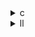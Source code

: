 <details><summary>c</summary>

---

##  **ベース：`mvt.c`**

```c
for (i) for (j) x1[i] += A[i][j] * y_1[j];
for (i) for (j) x2[i] += A[j][i] * y_2[j];
```

* `x1`, `x2` は **行列-ベクトル積および転置積**
*  `#pragma scop` 対応 → PolyBench解析に適した形式
*  OpenMP 無し
*  SIMD/ループアンローリング無し
*  二重ループの基本構造

---

##  `opt_1.c` の違い【OpenMP導入】

*  `#pragma omp parallel for private(j)` により外側 `i` ループを並列化
*  内部ループ（`j`）はそのまま → SIMD指示なし
*  ループアンローリング無し
*  `#pragma scop` は削除

>  **opt\_1** = スレッドによる並列性導入（OpenMP入門レベル）

---

##  `opt_2.c` の違い【OpenMP + 手動ループ展開】

*  `#pragma omp parallel for` に加え
*  `j` ループを **+4単位で手動アンローリング**

```c
for (j = 0; j < _PB_N; j+=4) {
  sum1 += A[i][j]   * y_1[j];
  sum1 += A[i][j+1] * y_1[j+1];
  ...
}
```

*  `#pragma omp simd` なし（SIMD命令化はコンパイラ任せ）

>  **opt\_2** = 演算密度向上を目的としたループ展開による**キャッシュと命令効率最適化**

---

##  `opt_3.c` の違い【opt\_2と同等：ループ展開 + OpenMP】

*  `#pragma omp parallel for private(j) schedule(static)`
*  `j+=4` で同様にアンローリング
*  処理構造、順序、展開内容は `opt_2` と**ほぼ一致**
*  SIMD指示なし

>  **opt\_3** = `opt_2` と同一構造（異なるのは `schedule` スケジューリング）

---

##  最適化差分まとめ表

| 特徴                            | `mvt.c` | `opt_1.c`        | `opt_2.c`        | `opt_3.c`                         |
| ----------------------------- | ------- | ---------------- | ---------------- | --------------------------------- |
| OpenMP 並列化（外側ループ）             | ❌       | ✅ `parallel for` | ✅ `parallel for` | ✅ `parallel for schedule(static)` |
| SIMD指示 (`omp simd`, `vector`) | ❌       | ❌                | ❌                | ❌                                 |
| ループアンローリング（手動）                | ❌       | ❌                | ✅ `j+=4` 明示展開    | ✅ 同上                              |
| PolyBench `#pragma scop`      | ✅       | ❌                | ❌                | ❌                                 |
| 実装目的                          | 基本形     | 並列導入             | 並列 + 演算密度改善      | 並列 + スケジューリング明示（opt\_2同等）         |

---

##  結論

* **opt\_1**：並列導入のスタート地点。最小限の OpenMP 適用
* **opt\_2**：演算ループを展開して **キャッシュ・命令効率向上**
* **opt\_3**：opt\_2 に近く、スケジューリング指定による安定化狙い

---

</details>

<details><summary>ll</summary>

---

##  **base.ll（非最適化）特徴**

*  `__kmpc_*` 系 OpenMP 関数なし → 並列化なし
*  `!llvm.loop.vectorize` メタなし → ベクトル化無効
*  SIMD命令 (`<4 x float>` / `<8 x float>`) 出現なし
*  処理構成：スカラー `load`, `fmul`, `fadd`, `store` の基本形
*  2重ループ：`x1[i] += A[i][j] * y1[j]` と `x2[i] += A[j][i] * y2[j]`

---

##  `opt_1.ll` の違い【OpenMP 並列のみ】

*  `__kmpc_fork_call`, `__kmpc_for_static_init` 出現 → OpenMP 並列化あり
*  `@omp_outlined.*` 関数に `i`ループ展開（マルチスレッド）
*  `!llvm.loop.vectorize` メタなし → ベクトル化誘導なし
*  SIMD命令なし（スカラーのまま）

>  **opt\_1.ll** = **マルチスレッド化（i方向）IR**、ただし SIMD 命令無し

---

##  `opt_2.ll` の違い【OpenMP 並列 + アンローリング風構造】

*  OpenMP (`__kmpc_*`) 処理あり（iループ単位で分割）
*  IR中でループ変数 `j` に `j+1`, `j+2`, `j+3` アクセス → ソース由来の **手動アンローリング**
*  SIMD命令なし（コンパイラによる自動化非発生）
*  `vectorize` メタなし

>  **opt\_2.ll** = **命令展開（アンローリング）による並列化誘導構成**

---

##  `opt_3.ll` の違い【opt\_2と構造同一 + 並列スケジューリング指示】

*  `__kmpc_*` による OpenMP 並列化あり（static schedule）
*  `j+1`, `j+2`, `j+3` などアンローリングされた命令構造も同じ
*  SIMD命令・ベクトル化メタなし

>  **opt\_3.ll** = **opt\_2と同様の構造 + 安定スケジューリング追加版**

---

##  LLVM IR 比較まとめ

| 特徴                        | base.ll | opt\_1.ll | opt\_2.ll                   | opt\_3.ll              |
| ------------------------- | ------- | --------- | --------------------------- | ---------------------- |
| OpenMP 並列化 (`__kmpc_*`)   | ❌       | ✅         | ✅                           | ✅（schedule(static) 付き） |
| SIMD命令 (`<4 x float>` など) | ❌       | ❌         | ❌                           | ❌                      |
| ベクトル化メタ (`vectorize.*`)   | ❌       | ❌         | ❌                           | ❌                      |
| ループアンローリング構造              | ❌       | ❌         | ✅（`j`, `j+1`, `j+2`, `j+3`） | ✅ 同上                   |
| `omp_outlined` 関数数        | なし      | 2程度       | 2程度                         | 2程度                    |

---

##  結論

* **opt\_1.ll**：OpenMP による **並列化のみ適用**
* **opt\_2.ll**：ループを展開して命令数を増やし演算密度向上
* **opt\_3.ll**：opt\_2 同等構造でスケジューリングを明示

 **全バージョン共通の非対応**：

* SIMD命令
* LLVM ベクトル化メタ (`!llvm.loop.vectorize`)

---

</details>
